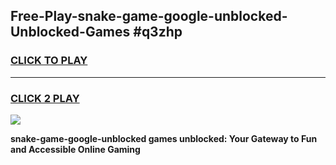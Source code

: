 
## Free-Play-snake-game-google-unblocked-Unblocked-Games #q3zhp
<h3>
<a href="https://news.freeplayer.one?title=snake-game-google-unblocked&ref=8M">CLICK TO PLAY</a></h3>
<hr>

<h3>
<a href="https://news.freeplayer.one?title=snake-game-google-unblocked&ref=8M">CLICK 2 PLAY</a>
  
</h3>

<a href="https://news.freeplayer.one?title=snake-game-google-unblocked&ref=8M"><img src="https://clearcache.store/games.png"></a>


**snake-game-google-unblocked games unblocked: Your Gateway to Fun and Accessible Online Gaming**
